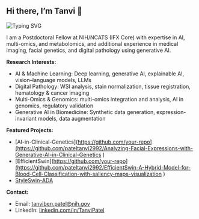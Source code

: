 ## Hi there, I’m Tanvi 👋
![Typing SVG](https://readme-typing-svg.demolab.com?lines=WWelcome+to+my+GitHub+Profile&center=true&vCenter=true&width=560&height=70&size=38&pause=1200&duration=2500)

I am a Postdoctoral Fellow at NIH/NCATS (IFX Core) with expertise in AI, multi-omics, and metabolomics, and additional experience in medical imaging, facial genetics, and digital pathology using generative AI.

**Research Interests:**
  - AI & Machine Learning: Deep learning, generative AI, explainable AI, vision–language models, LLMs
  - Digital Pathology: WSI analysis, stain normalization, tissue registration, hematology & cancer imaging
  - Multi-Omics & Genomics: multi-omics integration and analysis, AI in genomics, regulatory validation
  - Generative AI in Biomedicine: Synthetic data generation, expression-invariant models, data augmentation

**Featured Projects:**
- [AI-in-Clinical-Genetics](https://github.com/your-repo](https://github.com/pateltanvi2992/Analyzing-Facial-Expressions-with-Generative-AI-in-Clinical-Genetics )
- [EfficientSwin](https://github.com/your-repo](https://github.com/pateltanvi2992/EfficientSwin-A-Hybrid-Model-for-Blood-Cell-Classification-with-saliency-maps-visualization )
- [StyleSwin-ADA](https://github.com/pateltanvi2992/Training-swin-transformer-based-GAN-for-high-resolution-blood-cell-imaging-with-limited-data)

**Contact:**
- Email: tanviben.patel@nih.gov
- LinkedIn: [linkedin.com/in/TanviPatel](https://www.linkedin.com/in/tanvi-patel-d-sc-31523913a/)
